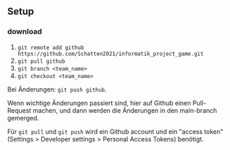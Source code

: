 Setup
-----
### download
1. `git remote add github https://github.com/Schatten2021/informatik_project_game.git`
2. `git pull github`
2. `git branch <team_name>`
3. `git checkout <team_name>`

Bei Änderungen: `git push github`.

Wenn wichtige Änderungen passiert sind, hier auf Github einen Pull-Request machen, und dann werden die Änderungen in den main-branch gemerged.

Für `git pull` und `git push` wird ein Github account und ein "access token" (Settings > Developer settings > Personal Access Tokens) benötigt.
